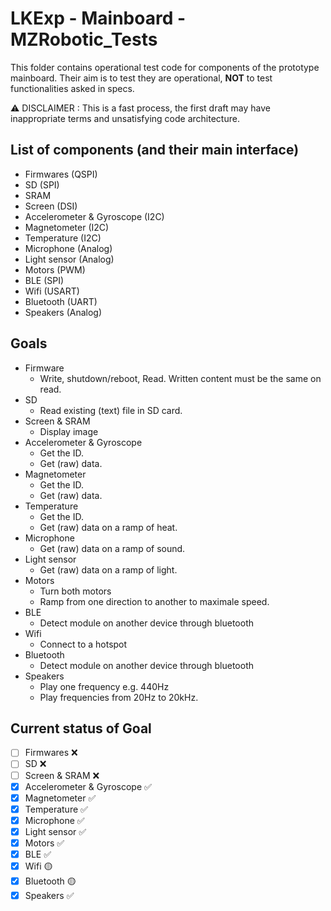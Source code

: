 # LKExp - Mainboard - MZRobotic_Tests

This folder contains operational test code for components of the prototype mainboard.
Their aim is to test they are operational, **NOT** to test functionalities asked in specs.

⚠️ DISCLAIMER : This is a fast process, the first draft may have inappropriate terms and unsatisfying code architecture.

## List of components (and their main interface)

* Firmwares (QSPI)
* SD (SPI)
* SRAM
* Screen (DSI)
* Accelerometer & Gyroscope (I2C)
* Magnetometer (I2C)
* Temperature (I2C)
* Microphone (Analog)
* Light sensor (Analog)
* Motors (PWM)
* BLE (SPI)
* Wifi (USART)
* Bluetooth (UART)
* Speakers (Analog)

## Goals

* Firmware
	* Write, shutdown/reboot, Read. Written content must be the same on read.
* SD
	* Read existing (text) file in SD card.
* Screen & SRAM
	* Display image
* Accelerometer & Gyroscope
	* Get the ID.
	* Get (raw) data.
* Magnetometer
	* Get the ID.
	* Get (raw) data.
* Temperature
	* Get the ID.
	* Get (raw) data on a ramp of heat.
* Microphone
	* Get (raw) data on a ramp of sound.
* Light sensor
	* Get (raw) data on a ramp of light.
* Motors
	* Turn both motors
	* Ramp from one direction to another to maximale speed.
* BLE
	* Detect module on another device through bluetooth
* Wifi
	* Connect to a hotspot
* Bluetooth
	* Detect module on another device through bluetooth
* Speakers
    * Play one frequency e.g. 440Hz
	* Play frequencies from 20Hz to 20kHz.

## Current status of Goal

* [ ] Firmwares ❌
* [ ] SD ❌
* [ ] Screen & SRAM ❌
* [x] Accelerometer & Gyroscope ✅
* [x] Magnetometer ✅
* [x] Temperature ✅
* [x] Microphone ✅
* [x] Light sensor ✅
* [x] Motors ✅
* [x] BLE ✅
* [x] Wifi 🟡
* [x] Bluetooth 🟡
* [x] Speakers ✅